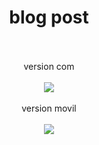 <div align="center" >
<h1> blog post </h1>
  <br> <br>
  <span>version com</span>
  <br> <br>
  <a href= #><img src= "https://media4.giphy.com/media/ZGZRCeS149GTmdVLCH/giphy.gif?cid=790b76113f34d0e5e97b45633e9193e58825bed28fc79a92&rid=giphy.gif&ct=g"></a>
	<br> <br> 
	<span>version movil</span>
	<br> <br>
<a href= #><img src= "https://media1.giphy.com/media/XB2AfkryzlZcuths5b/giphy.gif?cid=790b7611e9ba92f725670b317f63fc0e56cf4e0eac9eaf9e&rid=giphy.gif&ct=g"></a>
</div>
